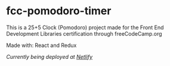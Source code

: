 # fcc-pomodoro-timer
This is a 25+5 Clock (Pomodoro) project made for the Front End Development Libraries certification through freeCodeCamp.org

Made with: React and Redux

*Currently being deployed at [Netlify]()*
